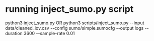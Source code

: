 # running inject_sumo.py script
python3 inject_sumo.py
OR
python3 scripts/inject_sumo.py --input data/cleaned_iov.csv --config sumo/simple.sumocfg --output logs --duration 3600 --sample-rate 0.01